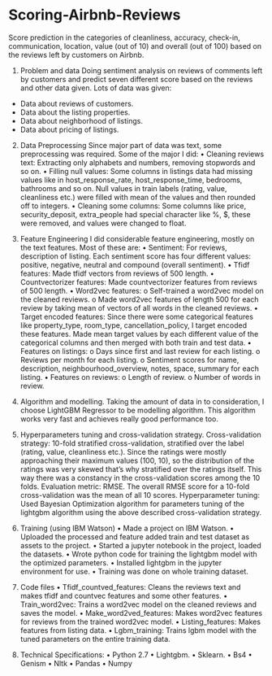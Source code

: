 # Scoring-Airbnb-Reviews
Score prediction in the categories of cleanliness, accuracy, check-in, communication, location, value (out of 10) and overall (out of 100) based on the reviews left by customers on Airbnb.

1. Problem and data
Doing sentiment analysis on reviews of comments left by customers and predict seven different score based on the reviews and other data given.
Lots of data was given:
* Data about reviews of customers.
* Data about the listing properties.
* Data about neighborhood of listings.
* Data about pricing of listings.

2. Data Preprocessing
Since major part of data was text, some preprocessing was required. Some of the major I did:
• Cleaning reviews text: Extracting only alphabets and numbers, removing stopwords and so on.
• Filling null values: Some columns in listings data had missing values like in host_response_rate, host_response_time, bedrooms, bathrooms and so on. Null values in train labels (rating, value, cleanliness etc.) were filled with mean of the values and then rounded off to integers.
• Cleaning some columns: Some columns like price, security_deposit, extra_people had special character like %, $, these were removed, and values were changed to float.

3. Feature Engineering
I did considerable feature engineering, mostly on the text features. Most of these are:
• Sentiment: For reviews, description of listing. Each sentiment score has four different values: positive, negative, neutral and compound (overall sentiment).
• Tfidf features: Made tfidf vectors from reviews of 500 length.
• Countvectorizer features: Made countvectorizer features from reviews of 500 length.
• Word2vec features:
o Self-trained a word2vec model on the cleaned reviews.
o Made word2vec features of length 500 for each review by taking mean of vectors of all words in the cleaned reviews.
• Target encoded features: Since there were some categorical features like property_type, room_type, cancellation_policy, I target encoded these features. Made mean target values by each different value of the categorical columns and then merged with both train and test data.
• Features on listings:
o Days since first and last review for each listing.
o Reviews per month for each listing.
o Sentiment scores for name, description, neighbourhood_overview, notes, space, summary for each listing.
• Features on reviews:
o Length of review.
o Number of words in review.

4. Algorithm and modelling.
Taking the amount of data in to consideration, I choose LightGBM Regressor to be modelling algorithm. This algorithm works very fast and achieves really good performance too.

5. Hyperparameters tuning and cross-validation strategy.
Cross-validation strategy: 10-fold stratified cross-validation, stratified over the label (rating, value, cleanliness etc.). Since the ratings were mostly approaching their maximum values (100, 10), so the distribution of the ratings was very skewed that’s why stratified over the ratings itself. This way there was a constancy in the cross-validation scores among the 10 folds.
Evaluation metric: RMSE. The overall RMSE score for a 10-fold cross-validation was the mean of all 10 scores.
Hyperparameter tuning: Used Bayesian Optimization algorithm for parameters tuning of the lightgbm algorithm using the above described cross-validation strategy.

6. Training (using IBM Watson)
• Made a project on IBM Watson.
• Uploaded the processed and feature added train and test dataset as assets to the project.
• Started a jupyter notebook in the project, loaded the datasets.
• Wrote python code for training the lightgbm model with the optimized parameters.
• Installed lightgbm in the jupyter environment for use.
• Training was done on whole training dataset.
7. Code files
• Tfidf_countved_features: Cleans the reviews text and makes tfidf and countvec features and some other features.
• Train_word2vec: Trains a word2vec model on the cleaned reviews and saves the model.
• Make_word2ved_features: Makes word2vec features for reviews from the trained word2vec model.
• Listing_features: Makes features from listing data.
• Lgbm_training: Trains lgbm model with the tuned parameters on the entire training data.

8. Technical Specifications:
• Python 2.7
• Lightgbm.
• Sklearn.
• Bs4
• Genism
• Nltk
• Pandas
• Numpy
